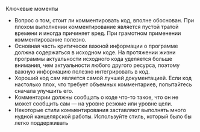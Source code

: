 Ключевые моменты

* Вопрос о том, стоит ли комментировать код, вполне обоснован. При плохом выполнении комментирование является пустой
 тратой времени и иногда причиняет вред. При грамотном применении комментирование полезно.
* Основная часть критически важной информации о программе должна содержаться в исходном коде. На протяжении жизни
 программы актуальности исходного кода уделяется больше внимания, чем актуальности любого другого ресурса, поэтому
 важную информацию полезно интегрировать в код.
* Хороший код сам является самой лучшей документацией. Если код настолько плох, что требует объемных комментариев,
 попытайтесь сначала улучшить его.
* Комментарии должны сообщать о коде что-то такое, что он не может сообщить сам — на уровне резюме или уровне цели.
* Некоторые стили комментирования заставляют выполнять много нудной канцелярской работы. Используйте стиль, который было
 бы легко поддерживать

